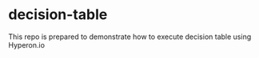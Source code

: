 # decision-table
This repo is prepared to demonstrate how to execute decision table using Hyperon.io
